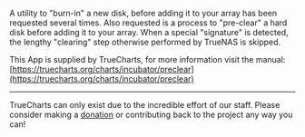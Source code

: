 A utility to "burn-in" a new disk, before adding it to your array has been requested several times.  Also requested is a process to "pre-clear" a hard disk before adding it to your array.  When a special "signature" is detected, the lengthy "clearing" step otherwise performed by TrueNAS is skipped.

This App is supplied by TrueCharts, for more information visit the manual: [https://truecharts.org/charts/incubator/preclear](https://truecharts.org/charts/incubator/preclear)

---

TrueCharts can only exist due to the incredible effort of our staff.
Please consider making a [donation](https://truecharts.org/about/sponsor) or contributing back to the project any way you can!
